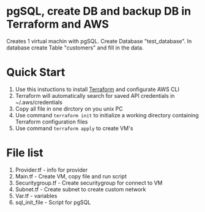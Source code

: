 # pgSQL, create DB and backup DB in Terraform and AWS
Creates 1 virtual machin with pgSQL.
Create Database "test_database". In database create Table "customers" and fill in the data.

# Quick Start
1. Use this instuctions to install [Terraform](https://learn.hashicorp.com/tutorials/terraform/aws-build?in=terraform/aws-get-started) and configurate AWS CLI 
2. Terraform will automatically search for saved API credentials in ~/.aws/credentials
3. Copy all file in one dirctory on you unix PC
4. Use command `terraform init` to initialize a working directory containing Terraform configuration files
5. Use command `terraform apply` to create VM's

# File list
1. Provider.tf - info for provider
2. Main.tf -  Create VM, copy file and run script
3. Securitygroup.tf - Create securitygroup for connect to VM
4. Subnet.tf - Create subnet to create custom network
5. Var.tf - variables
6. sql_init_file - Script for pgSQL


